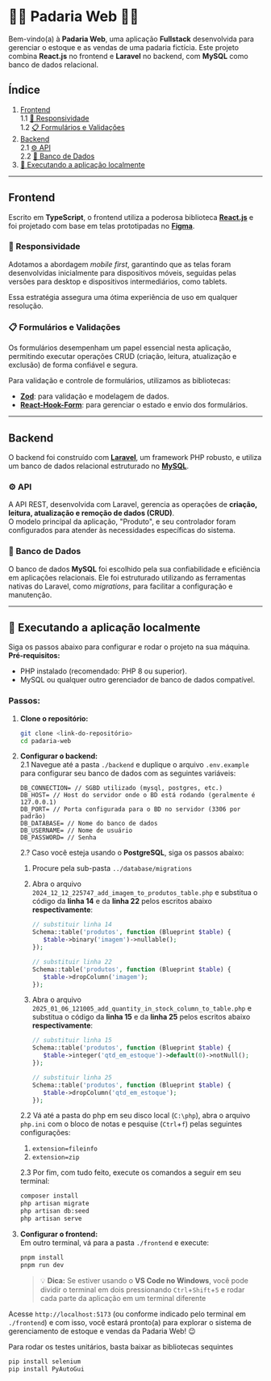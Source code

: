 # 🧑‍🍳 Padaria Web 🥐🥖

Bem-vindo(a) à **Padaria Web**, uma aplicação **Fullstack** desenvolvida para gerenciar o estoque e as vendas de uma padaria fictícia. Este projeto combina **React.js** no frontend e **Laravel** no backend, com **MySQL** como banco de dados relacional.

## Índice

1. [Frontend](#frontend)  
   1.1 [📱 Responsividade](#-responsividade)  
   1.2 [📋 Formulários e Validações](#-formulários-e-validações)  
2. [Backend](#backend)  
   2.1 [⚙️ API](#%EF%B8%8F-api)  
   2.2 [💾 Banco de Dados](#-banco-de-dados)  
3. [🚀 Executando a aplicação localmente](#-executando-a-aplicação-localmente)  

---

## Frontend

Escrito em **TypeScript**, o frontend utiliza a poderosa biblioteca [**React.js**](https://react.dev/) e foi projetado com base em telas prototipadas no [**Figma**](https://figma.com/).

### 📱 Responsividade

Adotamos a abordagem _mobile first_, garantindo que as telas foram desenvolvidas inicialmente para dispositivos móveis, seguidas pelas versões para desktop e dispositivos intermediários, como tablets.  

Essa estratégia assegura uma ótima experiência de uso em qualquer resolução.

### 📋 Formulários e Validações

Os formulários desempenham um papel essencial nesta aplicação, permitindo executar operações CRUD (criação, leitura, atualização e exclusão) de forma confiável e segura.  

Para validação e controle de formulários, utilizamos as bibliotecas:  
- [**Zod**](https://zod.dev/): para validação e modelagem de dados.  
- [**React-Hook-Form**](https://react-hook-form.com/): para gerenciar o estado e envio dos formulários.  

---

## Backend

O backend foi construído com [**Laravel**](https://laravel.com/), um framework PHP robusto, e utiliza um banco de dados relacional estruturado no [**MySQL**](https://www.mysql.com/).

### ⚙️ API

A API REST, desenvolvida com Laravel, gerencia as operações de **criação, leitura, atualização e remoção de dados (CRUD)**.  
O modelo principal da aplicação, "Produto", e seu controlador foram configurados para atender às necessidades específicas do sistema.

### 💾 Banco de Dados

O banco de dados **MySQL** foi escolhido pela sua confiabilidade e eficiência em aplicações relacionais. Ele foi estruturado utilizando as ferramentas nativas do Laravel, como _migrations_, para facilitar a configuração e manutenção.

---

## 🚀 Executando a aplicação localmente  

Siga os passos abaixo para configurar e rodar o projeto na sua máquina.  
**Pré-requisitos:**  
- PHP instalado (recomendado: PHP 8 ou superior).  
- MySQL ou qualquer outro gerenciador de banco de dados compatível.  

### Passos:  

1. **Clone o repositório:**  
   ```bash
   git clone <link-do-repositório>
   cd padaria-web
   ```

2. **Configurar o backend:**  
   2.1 Navegue até a pasta `./backend` e duplique o arquivo `.env.example` para configurar seu banco de dados com as seguintes variáveis:
   ```
   DB_CONNECTION= // SGBD utilizado (mysql, postgres, etc.)
   DB_HOST= // Host do servidor onde o BD está rodando (geralmente é 127.0.0.1)
   DB_PORT= // Porta configurada para o BD no servidor (3306 por padrão)
   DB_DATABASE= // Nome do banco de dados
   DB_USERNAME= // Nome de usuário
   DB_PASSWORD= // Senha
   ```
   2.? Caso você esteja usando o **PostgreSQL**, siga os passos abaixo:

      1. Procure pela sub-pasta `../database/migrations`
      2. Abra o arquivo `2024_12_12_225747_add_imagem_to_produtos_table.php` e substitua o código da **linha 14** e da **linha 22** pelos escritos abaixo **respectivamente**:
   
         ```php
         // substituir linha 14
         Schema::table('produtos', function (Blueprint $table) {
            $table->binary('imagem')->nullable();
         });
         ```
         
         ```php
         // substituir linha 22
         Schema::table('produtos', function (Blueprint $table) {
            $table->dropColumn('imagem');
         });
         ```
      3. Abra o arquivo `2025_01_06_121005_add_quantity_in_stock_column_to_table.php` e substitua o código da **linha 15** e da **linha 25** pelos escritos abaixo **respectivamente**:
   
         ```php
         // substituir linha 15
         Schema::table('produtos', function (Blueprint $table) {
            $table->integer('qtd_em_estoque')->default(0)->notNull();
         });
         ```
         
         ```php
         // substituir linha 25
         Schema::table('produtos', function (Blueprint $table) {
            $table->dropColumn('qtd_em_estoque');
         });
         ```

   2.2 Vá até a pasta do php em seu disco local (`C:\php`), abra o arquivo `php.ini` com o bloco de notas e pesquise (`Ctrl`+`f`) pelas seguintes configurações:
      1. `extension=fileinfo`
      2. `extension=zip`
  
   2.3 Por fim, com tudo feito, execute os comandos a seguir em seu terminal:  
      ```bash
      composer install
      php artisan migrate
      php artisan db:seed
      php artisan serve
      ```

4. **Configurar o frontend:**  
   Em outro terminal, vá para a pasta `./frontend` e execute:  
   ```bash
   pnpm install
   pnpm run dev
   ```

   > 💡 **Dica:** Se estiver usando o **VS Code no Windows**, você pode dividir o terminal em dois pressionando `Ctrl`+`Shift`+`5` e rodar cada parte da aplicação em um terminal diferente

Acesse `http://localhost:5173` (ou conforme indicado pelo terminal em `./frontend`) e com isso, você estará pronto(a) para explorar o sistema de gerenciamento de estoque e vendas da Padaria Web! 😉


Para rodar os testes unitários, basta baixar as bibliotecas sequintes

   ```bash
   pip install selenium
   pip install PyAutoGui
   ```